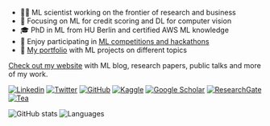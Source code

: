 - 🧑‍💻 ML scientist working on the frontier of research and business
- 🤖 Focusing on ML for credit scoring and DL for computer vision
- 🎓 PhD in ML from HU Berlin and certified AWS ML knowledge
- 🏅 Enjoy participating in [ML competitions and hackathons](https://kozodoi.me/kaggle/)
- 💼 [My portfolio](https://kozodoi.me/portfolio) with ML projects on different topics

[Check out my website](https://kozodoi.me) with ML blog, research papers, public talks and more of my work.

[![Linkedin](https://img.shields.io/badge/-LinkedIn-306EA8?style=flat&logo=Linkedin&logoColor=white&link=https://www.linkedin.com/in/kozodoi/)](https://www.linkedin.com/in/kozodoi/) 
[![Twitter](https://img.shields.io/badge/-Twitter-4B9AE5?style=flat&logo=Twitter&logoColor=white&link=https://www.twitter.com/n_kozodoi)](https://www.twitter.com/n_kozodoi)
[![GitHub](https://img.shields.io/badge/-GitHub-2F2F2F?style=flat&logo=github&logoColor=white&link=https://www.github.com/kozodoi)](https://www.github.com/kozodoi)
[![Kaggle](https://img.shields.io/badge/-Kaggle-5DB0DB?style=flat&logo=Kaggle&logoColor=white&link=https://www.kaggle.com/kozodoi)](https://www.kaggle.com/kozodoi)
[![Google Scholar](https://img.shields.io/badge/-Google_Scholar-676767?style=flat&logo=google-scholar&logoColor=white&link=https://scholar.google.com/citations?user=58tMuD0AAAAJ&amp;hl=en)](https://scholar.google.com/citations?user=58tMuD0AAAAJ&amp;hl=en)
[![ResearchGate](https://img.shields.io/badge/-ResearchGate-59C3B5?style=flat&logo=researchgate&logoColor=white&link=https://www.researchgate.net/profile/Nikita_Kozodoi)](https://www.researchgate.net/profile/Nikita_Kozodoi)
[![Tea](https://img.shields.io/badge/-Buy_me_a_tea-yellow?style=flat&logo=buymeacoffee&logoColor=white&link=https://www.buymeacoffee.com/kozodoi)](https://www.buymeacoffee.com/kozodoi)

![GitHub stats](https://github-readme-stats.vercel.app/api?username=kozodoi&show_icons=true&count_private=true&theme=algolia&hide_rank=true&custom_title=GitHub%20Stats&include_all_commits=true&hide=issues&hide_title=true)
![Languages](https://github-readme-stats.vercel.app/api/top-langs/?username=kozodoi&layout=compact&hide=jupyter%20notebook&theme=algolia&custom_title=Top%20Languages&langs_count=4)
